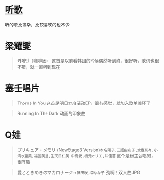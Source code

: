 # [听歌](https://github.com/noteMay/blog/issues/18)

听的歌比较杂，比较喜欢的也不少

# 梁耀燮

> 카페인（咖啡因）
这首是以前看韩团的时候偶然听到的，很好听，歌词也很不错，就一直听到现在

# 塞壬唱片

> Thorns In You
这首是明日方舟活动EP，很有感觉，就加入歌单循环了

> Running In The Dark
动画的印象曲

# Q娃

> プリキュア・メモリ (NewStage3 Version)`本名陽子,三瓶由布子,水樹奈々,小清水亜美,福圓美里,生天目仁美,中島愛,樹元オリエ,沖佳苗`
这个是粉主合唱的，很有趣

> 愛とときめきのマカロナージュ`藤田咲,森なな子`
劲啊！双人曲JPG